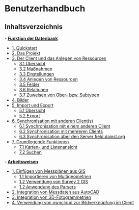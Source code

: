 ﻿# Benutzerhandbuch

## Inhaltsverzeichnis
 **- [Funktion der Datenbank](#userdokumentation)**
   * [1. Quickstart](01._quickstart)
   * [2. Das Projekt](02._project)
   * [3. Der Client und das Anlegen von Ressourcen](03._client)
     + [3.1 Übersicht](03._client#31--bersicht)
     + [3.2 Maßnahmen](03._client#32-maßnahmen)
     + [3.3 Einstellungen](03._client#33-einstellungen)
     + [3.4 Anlegen von Ressourcen](03._client#34-Anlegen-von-Ressourcen)
     + [3.5 Felder](03._client#35-felder)
     + [3.6 Relationen](03._client#36-relationen)
     + [3.7 Zuweisen von Ober- bzw. Subtypen](03._client#37-zuweisen-von-ober--bzw-subtypen)
   * [4. Bilder](04._pictures)
   * [5. Import und Export](05._importexport)
     + [5.1 Übersicht](05._importexport#51-import)
     + [5.2 Export](05._importexport#52-export)
   * [6. Synchronisation mit anderen Client(s)](06._sync)
     + [6.1 Synchronisation mit einem anderen Client](06._sync#61-synchronisation-mit-einem-anderen-client)
     + [6.2 Synchronisation mit mehreren Clients](06._sync#62-synchronisation-mit-mehreren-clients)
     + [6.3 Synchronisation über den Server field.dainst.org](06._sync#63-synchronisation--ber-den-server-fielddainstorg)
   * [7. Grundlegende Funktionen](07._basics)
     + [7.1 Karten- und Listenansicht](07._basics#71-karten--und-listenansicht)
     + [7.2 Suchen](07._basics#72-suchen)
     
**- [Arbeitsweisen](#Workflow)**
   * [1. Einfügen von Messplänen aus GIS](08._gis)
     + [1.1 Importieren von Multigeometrien](08._gis#11-importieren-von-multigeometrien)
     + [1.2 Verwendung von Survey 2 GIS](08._gis#12-verwendung-von-survey-2-gis)
     + [1.2 Anwendung des Parsers](08._gis#12-anwendung-des-parsers)
   * [2. Integration von Messdaten aus AutoCAD](09._cad)
   * [3. Integration von 3D-Fotogrammetrien](10._3d)
   * [4. Verwendung von owncloud zur Bildverknüpfung im Client](11._owncloud)
